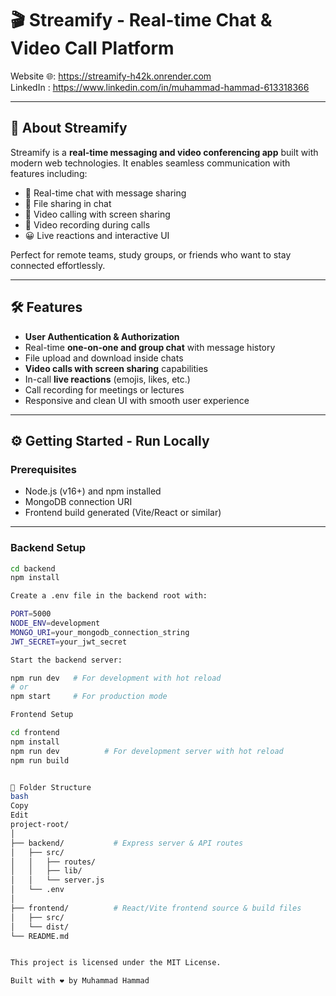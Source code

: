 # 🎬 Streamify - Real-time Chat & Video Call Platform

Website 🌐: https://streamify-h42k.onrender.com  
LinkedIn : https://www.linkedin.com/in/muhammad-hammad-613318366

---

## 🚀 About Streamify

Streamify is a **real-time messaging and video conferencing app** built with modern web technologies. It enables seamless communication with features including:

- 💬 Real-time chat with message sharing  
- 📁 File sharing in chat  
- 🎥 Video calling with screen sharing  
- 🔴 Video recording during calls  
- 😀 Live reactions and interactive UI  

Perfect for remote teams, study groups, or friends who want to stay connected effortlessly.

---

## 🛠️ Features

- **User Authentication & Authorization**  
- Real-time **one-on-one and group chat** with message history  
- File upload and download inside chats  
- **Video calls with screen sharing** capabilities  
- In-call **live reactions** (emojis, likes, etc.)  
- Call recording for meetings or lectures  
- Responsive and clean UI with smooth user experience  

---

## ⚙️ Getting Started - Run Locally

### Prerequisites

- Node.js (v16+) and npm installed  
- MongoDB connection URI  
- Frontend build generated (Vite/React or similar)  

---

### Backend Setup

```bash
cd backend
npm install

Create a .env file in the backend root with:

PORT=5000
NODE_ENV=development
MONGO_URI=your_mongodb_connection_string
JWT_SECRET=your_jwt_secret

Start the backend server:

npm run dev   # For development with hot reload
# or
npm start     # For production mode

Frontend Setup

cd frontend
npm install
npm run dev          # For development server with hot reload
npm run build


📂 Folder Structure
bash
Copy
Edit
project-root/
│
├── backend/           # Express server & API routes
│   ├── src/
│   │   ├── routes/
│   │   ├── lib/
│   │   └── server.js
│   └── .env
│
├── frontend/          # React/Vite frontend source & build files
│   ├── src/
│   └── dist/
└── README.md


This project is licensed under the MIT License.

Built with ❤️ by Muhammad Hammad
